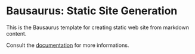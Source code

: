 # Bausaurus: Static Site Generation

This is the Bausaurus template for creating static web site from markdown content.

Consult the [documentation](https://grucloud.github.io/bau/bausaurus/) for more informations.
